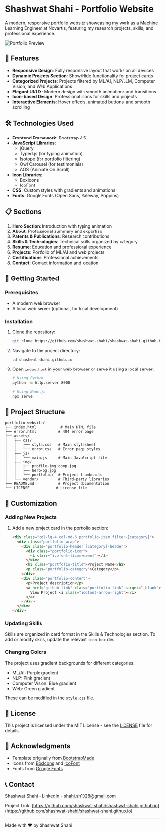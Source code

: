 # Shashwat Shahi - Portfolio Website

A modern, responsive portfolio website showcasing my work as a Machine Learning Engineer at Novartis, featuring my research projects, skills, and professional experience.

![Portfolio Preview](assets/img/portfolio-preview.png)

## 🌟 Features

- **Responsive Design**: Fully responsive layout that works on all devices
- **Dynamic Projects Section**: Show/Hide functionality for project cards
- **Categorized Projects**: Projects filtered by ML/AI, NLP/LLM, Computer Vision, and Web Applications
- **Elegant UI/UX**: Modern design with smooth animations and transitions
- **Icon-based Design**: Professional icons for skills and projects
- **Interactive Elements**: Hover effects, animated buttons, and smooth scrolling

## 🛠️ Technologies Used

- **Frontend Framework**: Bootstrap 4.5
- **JavaScript Libraries**: 
  - jQuery
  - Typed.js (for typing animation)
  - Isotope (for portfolio filtering)
  - Owl Carousel (for testimonials)
  - AOS (Animate On Scroll)
- **Icon Libraries**: 
  - BoxIcons
  - IcoFont
- **CSS**: Custom styles with gradients and animations
- **Fonts**: Google Fonts (Open Sans, Raleway, Poppins)

## 📋 Sections

1. **Hero Section**: Introduction with typing animation
2. **About**: Professional summary and expertise
3. **Patents & Publications**: Research contributions
4. **Skills & Technologies**: Technical skills organized by category
5. **Resume**: Education and professional experience
6. **Projects**: Portfolio of ML/AI and web projects
7. **Certifications**: Professional achievements
8. **Contact**: Contact information and location

## 🚀 Getting Started

### Prerequisites

- A modern web browser
- A local web server (optional, for local development)

### Installation

1. Clone the repository:
   ```bash
   git clone https://github.com/shashwat-shahi/shashwat-shahi.github.io.git
   ```

2. Navigate to the project directory:
   ```bash
   cd shashwat-shahi.github.io
   ```

3. Open `index.html` in your web browser or serve it using a local server:
   ```bash
   # Using Python
   python -m http.server 8000
   
   # Using Node.js
   npx serve
   ```

## 📁 Project Structure

```
portfolio-website/
├── index.html           # Main HTML file
├── error.html          # 404 error page
├── assets/
│   ├── css/
│   │   ├── style.css   # Main stylesheet
│   │   └── error.css   # Error page styles
│   ├── js/
│   │   └── main.js     # Main JavaScript file
│   ├── img/
│   │   ├── profile-img_comp.jpg
│   │   ├── hero-bg.jpg
│   │   └── portfolio/  # Project thumbnails
│   └── vendor/         # Third-party libraries
├── README.md           # Project documentation
└── LICENSE            # License file
```

## 🎨 Customization

### Adding New Projects

1. Add a new project card in the portfolio section:
   ```html
   <div class="col-lg-4 col-md-6 portfolio-item filter-[category]">
     <div class="portfolio-wrap">
       <div class="portfolio-header [category]-header">
         <div class="portfolio-icon">
           <i class="icofont-[icon-name]"></i>
         </div>
         <h5 class="portfolio-title">Project Name</h5>
         <p class="portfolio-category">Category</p>
       </div>
       <div class="portfolio-content">
         <p>Project description</p>
         <a href="github-link" class="portfolio-link" target="_blank">
           View Project <i class="icofont-arrow-right"></i>
         </a>
       </div>
     </div>
   </div>
   ```

### Updating Skills

Skills are organized in card format in the Skills & Technologies section. To add or modify skills, update the relevant `icon-box` div.

### Changing Colors

The project uses gradient backgrounds for different categories:
- ML/AI: Purple gradient
- NLP: Pink gradient
- Computer Vision: Blue gradient
- Web: Green gradient

These can be modified in the `style.css` file.

## 📄 License

This project is licensed under the MIT License - see the [LICENSE](LICENSE) file for details.

## 🤝 Acknowledgments

- Template originally from [BootstrapMade](https://bootstrapmade.com/)
- Icons from [BoxIcons](https://boxicons.com/) and [IcoFont](https://icofont.com/)
- Fonts from [Google Fonts](https://fonts.google.com/)

## 📞 Contact

Shashwat Shahi - [LinkedIn](https://www.linkedin.com/in/shashwat-shahi/) - shahi.sh1028@gmail.com

Project Link: [https://github.com/shashwat-shahi/shashwat-shahi.github.io](https://github.com/shashwat-shahi/shashwat-shahi.github.io)

---

Made with ❤️ by Shashwat Shahi
